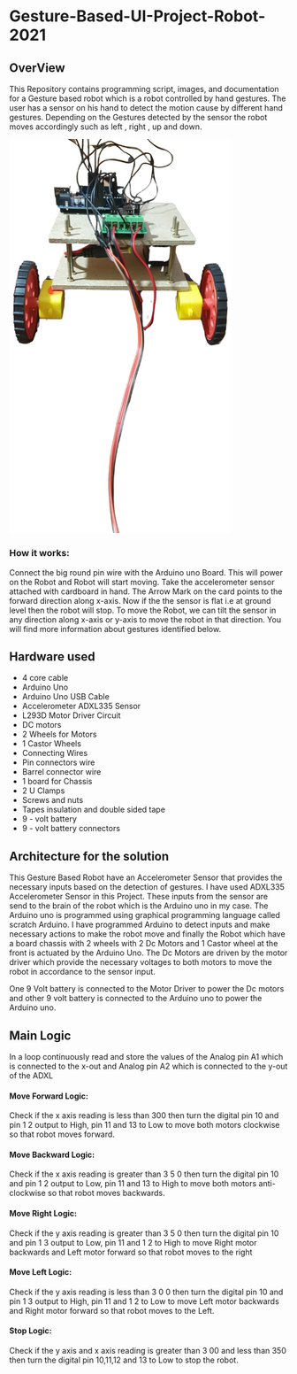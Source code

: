 # Gesture-Based-UI-Project-Robot-2021

## OverView
This Repository contains programming script, images, and documentation for a Gesture based robot which is a robot controlled by hand gestures. The user has a sensor on his hand to detect the motion cause by different hand gestures. Depending on the Gestures detected by the sensor the robot moves accordingly such as left , right , up and down.

<img src="robotdesign/20210417_091147-removebg.png" alt="Design" width="400"/>

### How it works:

Connect the big round pin wire with the Arduino uno Board. This will power on the Robot and Robot
will start moving. Take the accelerometer sensor attached with cardboard in hand. The Arrow Mark
on the card points to the forward direction along x-axis. Now if the the sensor is flat i.e at ground
level then the robot will stop. To move the Robot, we can tilt the sensor in any direction along x-axis
or y-axis to move the robot in that direction. You will find more information about gestures
identified below.

## Hardware used

- 4 core cable
- Arduino Uno
- Arduino Uno USB Cable
- Accelerometer ADXL335 Sensor
- L293D Motor Driver Circuit
- DC motors
- 2 Wheels for Motors
- 1 Castor Wheels
- Connecting Wires
- Pin connectors wire
- Barrel connector wire
- 1 board for Chassis
- 2 U Clamps
- Screws and nuts
- Tapes insulation and double sided tape
- 9 - volt battery
- 9 - volt battery connectors

## Architecture for the solution

This Gesture Based Robot have an Accelerometer Sensor that provides the necessary inputs based
on the detection of gestures. I have used ADXL335 Accelerometer Sensor in this Project. These
inputs from the sensor are send to the brain of the robot which is the Arduino uno in my case. The
Arduino uno is programmed using graphical programming language called scratch Arduino. I have
programmed Arduino to detect inputs and make necessary actions to make the robot move and
finally the Robot which have a board chassis with 2 wheels with 2 Dc Motors and 1 Castor wheel at
the front is actuated by the Arduino Uno. The Dc Motors are driven by the motor driver which
provide the necessary voltages to both motors to move the robot in accordance to the sensor input.

One 9 Volt battery is connected to the Motor Driver to power the Dc motors and other 9 volt battery
is connected to the Arduino uno to power the Arduino uno.


## Main Logic

In a loop continuously read and store the values of the Analog pin A1 which is connected to the x-out
and Analog pin A2 which is connected to the y-out of the ADXL

#### Move Forward Logic:

Check if the x axis reading is less than 300 then turn the digital pin 10 and pin 1 2 output to High, pin
11 and 13 to Low to move both motors clockwise so that robot moves forward.

#### Move Backward Logic:

Check if the x axis reading is greater than 3 5 0 then turn the digital pin 10 and pin 1 2 output to Low,
pin 11 and 13 to High to move both motors anti-clockwise so that robot moves backwards.


#### Move Right Logic:

Check if the y axis reading is greater than 3 5 0 then turn the digital pin 10 and pin 1 3 output to Low,
pin 11 and 1 2 to High to move Right motor backwards and Left motor forward so that robot moves
to the right

#### Move Left Logic:

Check if the y axis reading is less than 3 0 0 then turn the digital pin 10 and pin 1 3 output to High, pin
11 and 1 2 to Low to move Left motor backwards and Right motor forward so that robot moves to
the Left.

#### Stop Logic:

Check if the y axis and x axis reading is greater than 3 00 and less than 350 then turn the digital pin
10,11,12 and 13 to Low to stop the robot.




